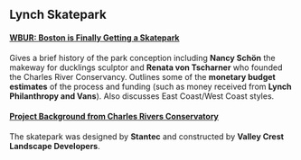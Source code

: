 

## Lynch Skatepark
#### [WBUR: Boston is Finally Getting a Skatepark](https://www.wbur.org/news/2014/10/23/lynch-family-skate-park)
Gives a brief history of the park conception including **Nancy Schön** the makeway for ducklings sculptor and **Renata von Tscharner** who founded the Charles River Conservancy. Outlines some of the **monetary budget estimates** of the process and funding (such as money received from **Lynch Philanthropy and Vans**). Also discusses East Coast/West Coast styles. 

#### [Project Background from Charles Rivers Conservatory](https://thecharles.org/our-work/lynch-family-skatepark/)
The skatepark was designed by **Stantec** and constructed by **Valley Crest Landscape Developers**.
